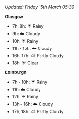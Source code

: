 *Updated: Friday 15th March 05:30*

**Glasgow**

* 7h, 8h: :umbrella: Rainy
* 9h: :cloud: Cloudy
* 10h: :umbrella: Rainy
* 11h - 15h: :cloud: Cloudy
* 16h, 17h: :partly_sunny: Partly Cloudy
* 18h: :sunny: Clear

**Edinburgh**

* 7h - 10h: :umbrella: Rainy
* 11h: :cloud: Cloudy
* 12h: :umbrella: Rainy
* 13h - 16h: :cloud: Cloudy
* 17h, 18h: :partly_sunny: Partly Cloudy
